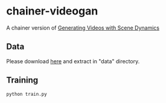 chainer-videogan
=================

A chainer version of [Generating Videos with Scene Dynamics](http://web.mit.edu/vondrick/tinyvideo/)

Data
-----

Please download [here](http://data.csail.mit.edu/videogan/golf.tar.bz2) and extract in "data" directory.

Training
---------

```
python train.py
```